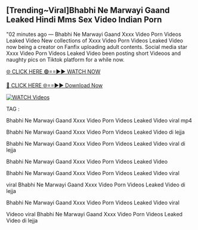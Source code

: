 ## [Trending~Viral]Bhabhi Ne Marwayi Gaand Leaked Hindi Mms Sex Video Indian Porn


"02 minutes ago —  Bhabhi Ne Marwayi Gaand Xxxx Video Porn Videos Leaked Video New collections of   Xxxx Video Porn Videos Leaked Video now being a creator on Fanfix uploading adult contents. Social media star   Xxxx Video Porn Videos Leaked Video been posting short Videoos and naughty pics on Tiktok platform for a while now.


[🌐 CLICK HERE 🟢==►► WATCH NOW](https://cutt.ly/mrqM9kNd)

[🔴 CLICK HERE 🌐==►► Download Now](https://cutt.ly/mrqM9kNd)

[![WATCH Videos](https://i.imgur.com/dJHk4Zq.gif)](https://cutt.ly/mrqM9kNd)


TAG :

Bhabhi Ne Marwayi Gaand Xxxx Video Porn Videos Leaked Video viral mp4

Bhabhi Ne Marwayi Gaand Xxxx Video Porn Videos Leaked Video di lejja

Bhabhi Ne Marwayi Gaand Xxxx Video Porn Videos Leaked Video viral di lejja

Bhabhi Ne Marwayi Gaand Xxxx Video Porn Videos Leaked Video

Bhabhi Ne Marwayi Gaand Xxxx Video Porn Videos Leaked Video viral

viral Bhabhi Ne Marwayi Gaand Xxxx Video Porn Videos Leaked Video di lejja

Bhabhi Ne Marwayi Gaand Xxxx Video Porn Videos Leaked Video viral

Videoo viral Bhabhi Ne Marwayi Gaand Xxxx Video Porn Videos Leaked Video di lejja
